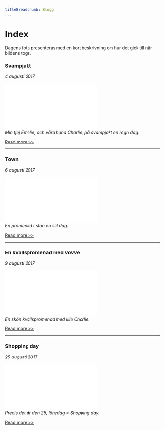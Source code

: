 ```yaml
---
titleBreadcrumb: Blogg
...
```

Index
===============================

Dagens foto presenteras med en kort beskrivning om hur det gick till när bildens togs.


<h3>Svampjakt</h3>
<i>4 augusti 2017</i>

![Svamp jakt bild 1](cimage/imgd.php?src=blogg/svamp2.jpg&w=400&h=400)<br>
<i>Min tjej Emelie, och våra hund Charlie,  på svampjakt en regn dag.</i>
<a href="blogg/svampjakt"><p><u>Read more >></u></p></a>
<hr>


<h3>Town</h3>
<i>6 augusti 2017</i>

![Svamp jakt bild 1](cimage/imgd.php?src=blogg/stan4.jpg&w=600&h=400)<br>
<i>En promenad i stan en sol dag.</i>
<a href="blogg/stan"><p><u>Read more >></u></p></a>
<hr>


<h3>En kvällspromenad med vovve</h3>
<i>9 augusti 2017</i>

![Svamp jakt bild 1](cimage/imgd.php?src=blogg/promenaden3.jpg&w=600&h=400)<br>
<i>En skön kvällspromenad med lille Charlie.</i>
<a href="blogg/promenad"><p><u>Read more >></u></p></a>
<hr>

<h3>Shopping day</h3>
<i>25 augusti 2017</i>

![Svamp jakt bild 1](cimage/imgd.php?src=blogg/shopping1.jpg&w=500&h=500)<br>
<i>Precis det är den 25, lönedag = Shopping day.</i>
<a href="blogg/shopping"><p><u>Read more >></u></p></a>

